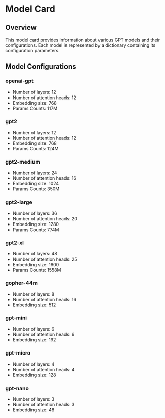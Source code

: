 # Model Card

## Overview

This model card provides information about various GPT models and their configurations. Each model is represented by a dictionary containing its configuration parameters.

## Model Configurations

### openai-gpt
- Number of layers: 12
- Number of attention heads: 12
- Embedding size: 768
- Params Counts: 117M

### gpt2
- Number of layers: 12
- Number of attention heads: 12
- Embedding size: 768
- Params Counts: 124M

### gpt2-medium
- Number of layers: 24
- Number of attention heads: 16
- Embedding size: 1024
- Params Counts: 350M

### gpt2-large
- Number of layers: 36
- Number of attention heads: 20
- Embedding size: 1280
- Params Counts: 774M

### gpt2-xl
- Number of layers: 48
- Number of attention heads: 25
- Embedding size: 1600
- Params Counts: 1558M

### gopher-44m
- Number of layers: 8
- Number of attention heads: 16
- Embedding size: 512

### gpt-mini
- Number of layers: 6
- Number of attention heads: 6
- Embedding size: 192

### gpt-micro
- Number of layers: 4
- Number of attention heads: 4
- Embedding size: 128

### gpt-nano
- Number of layers: 3
- Number of attention heads: 3
- Embedding size: 48
